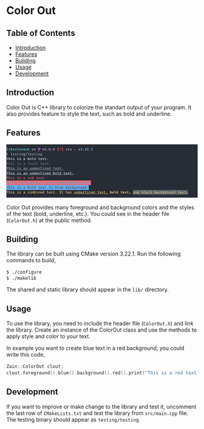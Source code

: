 # Color Out

## Table of Contents
- [Introduction](#introduction)
- [Features](#features)
- [Building](#building)
- [Usage](#usage)
- [Development](#development)

## Introduction
Color Out is C++ library to colorize the standart output of your program. It
also provides feature to style the text, such as bold and underline.

## Features
![Result Preview](/assets/img/Screenshot_141221_144054_edited.png)

Color Out provides many foreground and background colors and the styles of the
text (bold, underline, etc.). You could see in the header file (`ColorOut.h`) at
the public method.

## Building
The library can be built using CMake version 3.22.1. Run the following commands
to build,
```
$ ./configure
$ ./makelib
```
The shared and static library should appear in the `lib/` directory.

## Usage
To use the library, you need to include the header file (`ColorOut.h`) and link
the library. Create an instance of the ColorOut class and use the methods to
apply style and color to your text.

In example you want to create blue text in a red background, you could write
this code,
```cpp
Zain::ColorOut clout;
clout.foreground().blue().background().red().print("This is a red text with red background.\n");
```

## Development
If you want to improve or make change to the library and test it, uncomment the
last row of `CMakeLists.txt` and test the library from `src/main.cpp` file. The
testing binary should appear as `testing/testing`.